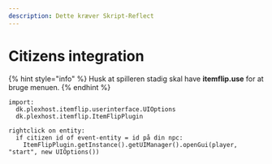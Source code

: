 ```yaml
---
description: Dette kræver Skript-Reflect
---
```


# Citizens integration

{% hint style="info" %}
Husk at spilleren stadig skal have **itemflip.use** for at bruge menuen.
{% endhint %}

```vbnet
import:
  dk.plexhost.itemflip.userinterface.UIOptions
  dk.plexhost.itemflip.ItemFlipPlugin

rightclick on entity:
  if citizen id of event-entity = id på din npc:
    ItemFlipPlugin.getInstance().getUIManager().openGui(player, "start", new UIOptions())
```

